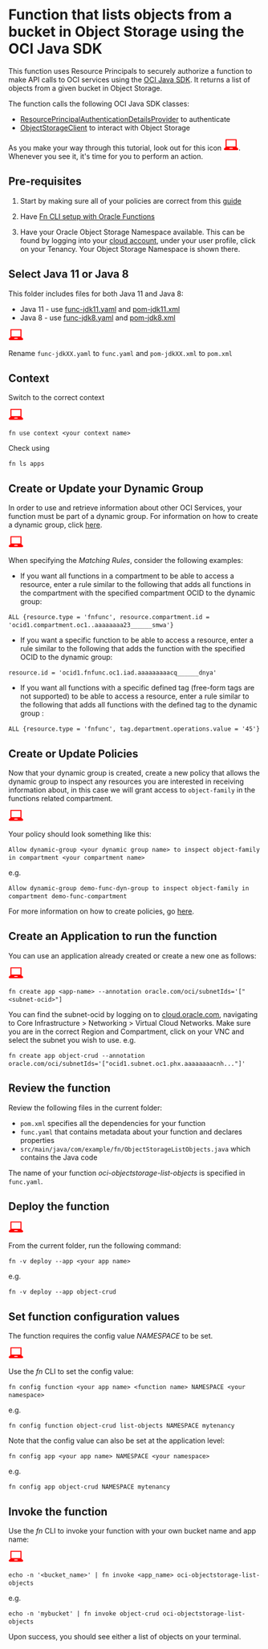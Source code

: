 # Function that lists objects from a bucket in Object Storage using the OCI Java SDK

This function uses Resource Principals to securely authorize a function to make
API calls to OCI services using the [OCI Java SDK](https://docs.cloud.oracle.com/iaas/tools/java/latest/).
It returns a list of objects from a given bucket in Object Storage.

The function calls the following OCI Java SDK classes:
* [ResourcePrincipalAuthenticationDetailsProvider](https://docs.cloud.oracle.com/en-us/iaas/tools/java/latest/com/oracle/bmc/auth/ResourcePrincipalAuthenticationDetailsProvider.html) to authenticate
* [ObjectStorageClient](https://docs.cloud.oracle.com/iaas/tools/java/latest/com/oracle/bmc/objectstorage/ObjectStorageClient.html) to interact with Object Storage

As you make your way through this tutorial, look out for this icon ![user input icon](../images/userinput.png).
Whenever you see it, it's time for you to perform an action.

## Pre-requisites
1. Start by making sure all of your policies are correct from this [guide](https://docs.cloud.oracle.com/iaas/Content/Functions/Tasks/functionscreatingpolicies.htm?tocpath=Services%7CFunctions%7CPreparing%20for%20Oracle%20Functions%7CConfiguring%20Your%20Tenancy%20for%20Function%20Development%7C_____4)

2. Have [Fn CLI setup with Oracle Functions](https://docs.cloud.oracle.com/iaas/Content/Functions/Tasks/functionsconfiguringclient.htm?tocpath=Services%7CFunctions%7CPreparing%20for%20Oracle%20Functions%7CConfiguring%20Your%20Client%20Environment%20for%20Function%20Development%7C_____0)

3. Have your Oracle Object Storage Namespace available. This can be found by
logging into your [cloud account](https://console.us-ashburn-1.oraclecloud.com/),
under your user profile, click on your Tenancy. Your Object Storage Namespace
is shown there.

## Select Java 11 or Java 8
This folder includes files for both Java 11 and Java 8:
* Java 11 - use [func-jdk11.yaml](func-jdk11.yaml) and
[pom-jdk11.xml](pom-jdk11.xml)
* Java 8 - use [func-jdk8.yaml](func-jdk8.yaml) and
           [pom-jdk8.xml](pom-jdk8.xml)

![user input icon](../images/userinput.png)

Rename `func-jdkXX.yaml` to `func.yaml` and `pom-jdkXX.xml` to `pom.xml`

## Context
Switch to the correct context

![user input icon](../images/userinput.png)
```
fn use context <your context name>
```
Check using
```
fn ls apps
```

## Create or Update your Dynamic Group
In order to use and retrieve information about other OCI Services, your function
must be part of a dynamic group. For information on how to create a dynamic group,
click [here](https://docs.cloud.oracle.com/iaas/Content/Identity/Tasks/managingdynamicgroups.htm#To).

![user input icon](../images/userinput.png)

When specifying the *Matching Rules*, consider the following examples:
* If you want all functions in a compartment to be able to access a resource,
enter a rule similar to the following that adds all functions in the compartment
with the specified compartment OCID to the dynamic group:
```
ALL {resource.type = 'fnfunc', resource.compartment.id = 'ocid1.compartment.oc1..aaaaaaaa23______smwa'}
```
* If you want a specific function to be able to access a resource, enter a rule
similar to the following that adds the function with the specified OCID to the
dynamic group:
```
resource.id = 'ocid1.fnfunc.oc1.iad.aaaaaaaaacq______dnya'
```
* If you want all functions with a specific defined tag (free-form tags are
not supported) to be able to access a resource, enter a rule similar to the
following that adds all functions with the defined tag to the dynamic group :
```
ALL {resource.type = 'fnfunc', tag.department.operations.value = '45'}
```


## Create or Update Policies
Now that your dynamic group is created, create a new policy that allows the
dynamic group to inspect any resources you are interested in receiving
information about, in this case we will grant access to `object-family` in
the functions related compartment.

![user input icon](../images/userinput.png)

Your policy should look something like this:
```
Allow dynamic-group <your dynamic group name> to inspect object-family in compartment <your compartment name>
```
e.g.
```
Allow dynamic-group demo-func-dyn-group to inspect object-family in compartment demo-func-compartment
```
For more information on how to create policies, go [here](https://docs.cloud.oracle.com/iaas/Content/Identity/Concepts/policysyntax.htm).


## Create an Application to run the function
You can use an application already created or create a new one as follows:

![user input icon](../images/userinput.png)
```
fn create app <app-name> --annotation oracle.com/oci/subnetIds='["<subnet-ocid>"]
```
You can find the subnet-ocid by logging on to [cloud.oracle.com](https://cloud.oracle.com/en_US/sign-in),
navigating to Core Infrastructure > Networking > Virtual Cloud Networks. Make
sure you are in the correct Region and Compartment, click on your VNC and
select the subnet you wish to use.
e.g.
```
fn create app object-crud --annotation oracle.com/oci/subnetIds='["ocid1.subnet.oc1.phx.aaaaaaaacnh..."]'
```


## Review the function
Review the following files in the current folder:
- `pom.xml` specifies all the dependencies for your function
- `func.yaml` that contains metadata about your function and declares properties
- `src/main/java/com/example/fn/ObjectStorageListObjects.java` which contains the Java code

The name of your function *oci-objectstorage-list-objects* is specified in `func.yaml`.

## Deploy the function
![user input icon](../images/userinput.png)

From the current folder, run the following command:
```
fn -v deploy --app <your app name>
```
e.g.
```
fn -v deploy --app object-crud
```

## Set function configuration values
The function requires the config value *NAMESPACE* to be set.

![user input icon](../images/userinput.png)

Use the *fn* CLI to set the config value:
```
fn config function <your app name> <function name> NAMESPACE <your namespace>
```
e.g.
```
fn config function object-crud list-objects NAMESPACE mytenancy
```
Note that the config value can also be set at the application level:
```
fn config app <your app name> NAMESPACE <your namespace>
```
e.g.
```
fn config app object-crud NAMESPACE mytenancy
```


## Invoke the function
Use the *fn* CLI to invoke your function with your own bucket name and app name:

![user input icon](../images/userinput.png)
```
echo -n '<bucket_name>' | fn invoke <app_name> oci-objectstorage-list-objects
```
e.g.
```
echo -n 'mybucket' | fn invoke object-crud oci-objectstorage-list-objects
```
Upon success, you should see either a list of objects on your terminal.
